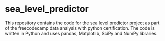 # sea_level_predictor
This repository contains the code for the sea level predictor project as part of the freecodecamp data analysis with python certification. The code is written in Python and uses pandas, Matplotlib, SciPy and NumPy libraries.

